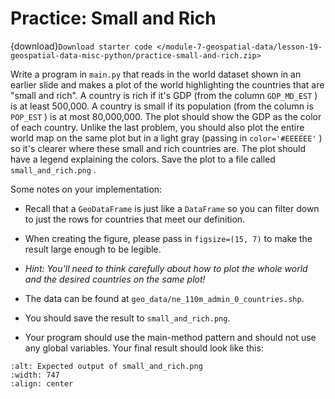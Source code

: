 # <i class="fas fa-laptop fa-fw"></i> Practice: Small and Rich

{download}`Download starter code </module-7-geospatial-data/lesson-19-geospatial-data-misc-python/practice-small-and-rich.zip>`

Write a program in `main.py` that reads in the world dataset shown in an earlier slide and makes a plot of the world highlighting the countries that are "small and rich". A country is rich if it's GDP (from the column `GDP_MD_EST` ) is at least 500,000. A country is small if its population (from the column is `POP_EST` ) is at most 80,000,000. The plot should show the GDP as the color of each country. Unlike the last problem, you should also plot the entire world map on the same plot but in a light gray (passing in `color='#EEEEEE'` ) so it's clearer where these small and rich countries are. The plot should have a legend explaining the colors. Save the plot to a file called `small_and_rich.png` .

Some notes on your implementation:

-  Recall that a `GeoDataFrame` is just like a `DataFrame` so you can filter down to just the rows for countries that meet our definition.

-  When creating the figure, please pass in `figsize=(15, 7)` to make the result large enough to be legible.

-  *Hint: You'll need to think carefully about how to plot the whole world and the desired countries on the same plot!*

-  The data can be found at `geo_data/ne_110m_admin_0_countries.shp`.

-  You should save the result to `small_and_rich.png`.

-  Your program should use the main-method pattern and should not use any global variables. Your final result should look like this:


```{image} https://static.us.edusercontent.com/files/wezrYXRLPP02r7h6uwBxaD5i
:alt: Expected output of small_and_rich.png
:width: 747
:align: center
```




